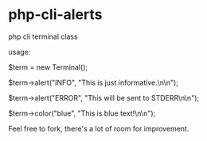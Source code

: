 php-cli-alerts
==============

php cli terminal class

usage:

$term = new Terminal();

$term->alert("INFO", "This is just informative.\n\n");

$term->alert("ERROR", "This will be sent to STDERR\n\n");

$term->color("blue", "This is blue text!\n\n");


Feel free to fork, there's a lot of room for improvement.
